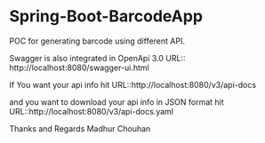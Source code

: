 # Spring-Boot-BarcodeApp
POC for generating barcode using different API.

Swagger is also integrated in OpenApi 3.0 
URL:: http://localhost:8080/swagger-ui.html

If You want your api info hit 
URL::http://localhost:8080/v3/api-docs

and you want to download your api info in JSON format hit
URL::http://localhost:8080/v3/api-docs.yaml


Thanks and Regards
Madhur Chouhan
